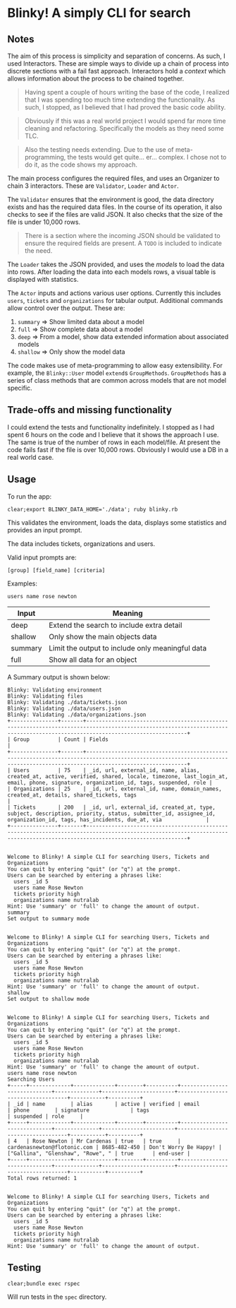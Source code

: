 # Blinky! A simply CLI for search

## Notes

The aim of this process is simplicity and separation of concerns.
As such, I used Interactors.
These are simple ways to divide up a chain of process into discrete sections with a fail fast approach.
Interactors hold a *context* which allows information about the process to be chained together.

> Having spent a couple of hours writing the base of the code, I realized that I was spending too much 
> time extending the functionality. As such, I stopped, as I believed that I had proved the basic
> code ability.

> Obviously if this was a real world project I would spend far more time cleaning and refactoring.
> Specifically the models as they need some TLC.

> Also the testing needs extending.
> Due to the use of meta-programming, the tests would get quite... er... complex.
> I chose not to do it, as the code shows my approach.

The main process configures the required files, and uses an Organizer to chain 3 interactors.
These are `Validator`, `Loader` and `Actor`.

The `Validator` ensures that the environment is good, the data directory exists and has the required data files.
In the course of its operation, it also checks to see if the files are valid JSON.
It also checks that the size of the file is under 10,000 rows.

> There is a section where the incoming JSON should be validated to ensure the required fields are present.
> A `TODO` is included to indicate the need.

The `Loader` takes the JSON provided, and uses the *models* to load the data into rows.
After loading the data into each models rows, a visual table is displayed with statistics.

The `Actor` inputs and actions various user options. 
Currently this includes `users`, `tickets` and `organizations` for tabular output.
Additional commands allow control over the output.
These are:

1. `summary` => Show limited data about a model
2. `full` => Show complete data about a model
3. `deep` => From a model, show data extended information about associated models
4. `shallow` => Only show the model data

The code makes use of meta-programming to allow easy extensibility.
For example, the `Blinky::User` model `extend`s `GroupMethods`.
`GroupMethods` has a series of class methods that are common across models that are not model specific.

## Trade-offs and missing functionality

I could extend the tests and functionality indefinitely.
I stopped as I had spent 6 hours on the code and I believe that it shows the approach I use.
The same is true of the number of rows in each model/file.
At present the code fails fast if the file is over 10,000 rows.
Obviously I would use a DB in a real world case.


## Usage

To run the app:

`clear;export BLINKY_DATA_HOME='./data'; ruby blinky.rb`

This validates the environment, loads the data, displays 
some statistics and provides an input prompt.

The data includes tickets, organizations and users. 

Valid input prompts are:

`[group] [field_name] [criteria]`

Examples:

`users name rose newton`

| Input | Meaning |
| ----- | --------|
| deep  | Extend the search to include extra detail |
| shallow | Only show the main objects data |
| summary | Limit the output to include only meaningful data |
| full | Show all data for an object |

A Summary output is shown below:

```
Blinky: Validating environment
Blinky: Validating files
Blinky: Validating ./data/tickets.json
Blinky: Validating ./data/users.json
Blinky: Validating ./data/organizations.json
+---------------+-------+----------------------------------------------------------------------------------------------------------------------------------------------------------------------------+
| Group         | Count | Fields                                                                                                                                                                     |
+---------------+-------+----------------------------------------------------------------------------------------------------------------------------------------------------------------------------+
| Users         | 75    | _id, url, external_id, name, alias, created_at, active, verified, shared, locale, timezone, last_login_at, email, phone, signature, organization_id, tags, suspended, role |
| Organizations | 25    | _id, url, external_id, name, domain_names, created_at, details, shared_tickets, tags                                                                                       |
| Tickets       | 200   | _id, url, external_id, created_at, type, subject, description, priority, status, submitter_id, assignee_id, organization_id, tags, has_incidents, due_at, via              |
+---------------+-------+----------------------------------------------------------------------------------------------------------------------------------------------------------------------------+


Welcome to Blinky! A simple CLI for searching Users, Tickets and Organizations
You can quit by entering "quit" (or "q") at the prompt.
Users can be searched by entering a phrases like:
  users _id 5
  users name Rose Newton
  tickets priority high
  organizations name nutralab
Hint: Use 'summary' or 'full' to change the amount of output.
summary
Set output to summary mode


Welcome to Blinky! A simple CLI for searching Users, Tickets and Organizations
You can quit by entering "quit" (or "q") at the prompt.
Users can be searched by entering a phrases like:
  users _id 5
  users name Rose Newton
  tickets priority high
  organizations name nutralab
Hint: Use 'summary' or 'full' to change the amount of output.
shallow
Set output to shallow mode


Welcome to Blinky! A simple CLI for searching Users, Tickets and Organizations
You can quit by entering "quit" (or "q") at the prompt.
Users can be searched by entering a phrases like:
  users _id 5
  users name Rose Newton
  tickets priority high
  organizations name nutralab
Hint: Use 'summary' or 'full' to change the amount of output.
users name rose newton
Searching Users
+-----+-------------+-------------+--------+----------+-----------------------------+--------------+-----------------------+-----------------------------------+-----------+----------+
| _id | name        | alias       | active | verified | email                       | phone        | signature             | tags                              | suspended | role     |
+-----+-------------+-------------+--------+----------+-----------------------------+--------------+-----------------------+-----------------------------------+-----------+----------+
| 4   | Rose Newton | Mr Cardenas | true   | true     | cardenasnewton@flotonic.com | 8685-482-450 | Don't Worry Be Happy! | ["Gallina", "Glenshaw", "Rowe", " | true      | end-user |
+-----+-------------+-------------+--------+----------+-----------------------------+--------------+-----------------------+-----------------------------------+-----------+----------+
Total rows returned: 1


Welcome to Blinky! A simple CLI for searching Users, Tickets and Organizations
You can quit by entering "quit" (or "q") at the prompt.
Users can be searched by entering a phrases like:
  users _id 5
  users name Rose Newton
  tickets priority high
  organizations name nutralab
Hint: Use 'summary' or 'full' to change the amount of output.
```

## Testing

`clear;bundle exec rspec`

Will run tests in the `spec` directory.

